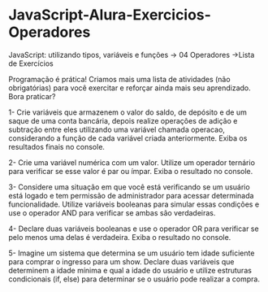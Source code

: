 # JavaScript-Alura-Exercicios-Operadores
JavaScript: utilizando tipos, variáveis e funções -> 04 Operadores ->Lista de Exercícios

Programação é prática! Criamos mais uma lista de atividades (não obrigatórias) para você exercitar e reforçar ainda mais seu aprendizado. Bora praticar?

   1- Crie variáveis que armazenem o valor do saldo, de depósito e de um saque de uma conta bancária, depois realize operações de adição e subtração entre eles utilizando uma variável chamada operacao, considerando a função de cada variável criada anteriormente. Exiba os resultados finais no console.

   2- Crie uma variável numérica com um valor. Utilize um operador ternário para verificar se esse valor é par ou ímpar. Exiba o resultado no console.

   3- Considere uma situação em que você está verificando se um usuário está logado e tem permissão de administrador para acessar determinada funcionalidade. Utilize variáveis booleanas para simular essas condições e use o operador AND para verificar se ambas são verdadeiras.

   4- Declare duas variáveis booleanas e use o operador OR para verificar se pelo menos uma delas é verdadeira. Exiba o resultado no console.

   5- Imagine um sistema que determina se um usuário tem idade suficiente para comprar o ingresso para um show. Declare duas variáveis que determinem a idade mínima e qual a idade do usuário e utilize estruturas condicionais (if, else) para determinar se o usuário pode realizar a compra.


